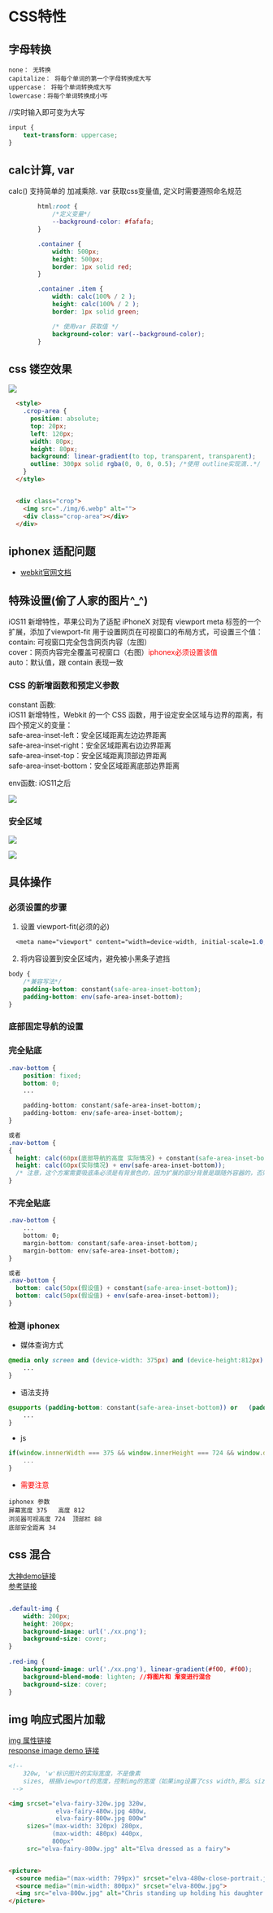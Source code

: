 # CSS特性


## 字母转换

```
none： 无转换
capitalize： 将每个单词的第一个字母转换成大写
uppercase： 将每个单词转换成大写
lowercase：将每个单词转换成小写

```

//实时输入即可变为大写
```css
input {
    text-transform: uppercase;
}
```

## calc计算, var 
calc() 支持简单的 加减乘除.
var 获取css变量值, 定义时需要遵照命名规范

```css
        html:root {
            /*定义变量*/
            --background-color: #fafafa;
        }

        .container {
            width: 500px;
            height: 500px;
            border: 1px solid red;
        }

        .container .item {
            width: calc(100% / 2 );
            height: calc(100% / 2 );
            border: 1px solid green;

            /* 使用var 获取值 */
            background-color: var(--background-color); 
        }
```




## css 镂空效果

![](./imgs/loukong.png)

```html
  <style>
    .crop-area {
      position: absolute;
      top: 20px;
      left: 120px;
      width: 80px;
      height: 80px;
      background: linear-gradient(to top, transparent, transparent);
      outline: 300px solid rgba(0, 0, 0, 0.5); /*使用 outline实现滴..*/
    }
  </style>


  <div class="crop">
    <img src="./img/6.webp" alt="">
    <div class="crop-area"></div>
  </div>
```





## iphonex 适配问题
* [webkit官网文档](https://webkit.org/blog/7929/designing-websites-for-iphone-x/?hmsr=funteas.com&utm_medium=funteas.com&utm_source=funteas.com)

## 特殊设置(偷了人家的图片^_^)

iOS11 新增特性，苹果公司为了适配 iPhoneX 对现有 viewport meta 标签的一个扩展，添加了viewport-fit 用于设置网页在可视窗口的布局方式，可设置三个值：   
contain: 可视窗口完全包含网页内容（左图）   
cover：网页内容完全覆盖可视窗口（右图）<span style="color:red;">iphonex必须设置该值</span>    
auto：默认值，跟 contain 表现一致   


### CSS 的新增函数和预定义参数
constant 函数:   
iOS11 新增特性，Webkit 的一个 CSS 函数，用于设定安全区域与边界的距离，有四个预定义的变量：   
safe-area-inset-left：安全区域距离左边边界距离   
safe-area-inset-right：安全区域距离右边边界距离    
safe-area-inset-top：安全区域距离顶部边界距离   
safe-area-inset-bottom：安全区域距离底部边界距离   

env函数: iOS11之后          


![](./imgs/5a1d0d8497046.png)


### 安全区域
![](./imgs/5a1d0d846c2f9.png)

![](./imgs/5a1d0d8435de8.png)



## 具体操作

### 必须设置的步骤

1.  设置 viewport-fit(必须的必)

```css
  <meta name="viewport" content="width=device-width, initial-scale=1.0, viewport-fit=cover"/>
```

2. 将内容设置到安全区域内，避免被小黑条子遮挡

```css
body {
    /*兼容写法*/
    padding-bottom: constant(safe-area-inset-bottom);
    padding-bottom: env(safe-area-inset-bottom);
}
```

### 底部固定导航的设置

### 完全贴底

```css
.nav-bottom {
    position: fixed;
    bottom: 0;
    ...

    padding-bottom: constant(safe-area-inset-bottom);
    padding-bottom: env(safe-area-inset-bottom);
}

或者
.nav-bottom {
{
  height: calc(60px(底部导航的高度 实际情况) + constant(safe-area-inset-bottom));
  height: calc(60px(实际情况) + env(safe-area-inset-bottom));
  /* 注意，这个方案需要吸底条必须是有背景色的，因为扩展的部分背景是跟随外容器的，否则出现镂空情况。 */
}

```

### 不完全贴底

```css
.nav-bottom {
    ...
    bottom: 0;
    margin-bottom: constant(safe-area-inset-bottom);
    margin-bottom: env(safe-area-inset-bottom);
}

或者
.nav-bottom {
  bottom: calc(50px(假设值) + constant(safe-area-inset-bottom));
  bottom: calc(50px(假设值) + env(safe-area-inset-bottom));
}

```


### 检测 iphonex

* 媒体查询方式 

```css
@media only screen and (device-width: 375px) and (device-height:812px) and (-webkit-device-pixel-radio: 3) {
    ...
}

```

* 语法支持

```css
@supports (padding-bottom: constant(safe-area-inset-bottom)) or   (padding-bottom: env(safe-area-inset-bottom)){
    ...
}
```

* js

```js
if(window.innnerWidth === 375 && window.innerHeight === 724 && window.devicePixelRatio === 3){
    ...
}
```

*  <span style="color:red">需要注意</span>

```
iphonex 参数 
屏幕宽度 375   高度 812
浏览器可视高度 724  顶部栏 88
底部安全距离 34

```

## css 混合

[大神demo链接](http://link.zhihu.com/?target=https%3A//www.cnblogs.com/coco1s/p/8080211.html)    
[参考链接](https://zhuanlan.zhihu.com/p/42631537)

```css

.default-img {
    width: 200px;
    height: 200px;
    background-image: url('./xx.png');
    background-size: cover;
}
 
.red-img {
    background-image: url('./xx.png'), linear-gradient(#f00, #f00);
    background-blend-mode: lighten; //将图片和 渐变进行混合
    background-size: cover;
}

```


## img 响应式图片加载
[img 属性链接](https://developer.mozilla.org/en-US/docs/Web/HTML/Element/img)       
[response image demo 链接](https://developer.mozilla.org/en-US/docs/Learn/HTML/Multimedia_and_embedding/Responsive_images)

```html
<!-- 
    320w, 'w'标识图片的实际宽度，不是像素
    sizes, 根据viewport的宽度，控制img的宽度（如果img设置了css width,那么 sizes会失效）
 -->

<img srcset="elva-fairy-320w.jpg 320w,
             elva-fairy-480w.jpg 480w,
             elva-fairy-800w.jpg 800w"
     sizes="(max-width: 320px) 280px,
            (max-width: 480px) 440px,
            800px"
     src="elva-fairy-800w.jpg" alt="Elva dressed as a fairy">

```


```html

<picture>
  <source media="(max-width: 799px)" srcset="elva-480w-close-portrait.jpg">
  <source media="(min-width: 800px)" srcset="elva-800w.jpg">
  <img src="elva-800w.jpg" alt="Chris standing up holding his daughter Elva">
</picture>

```








  
 


